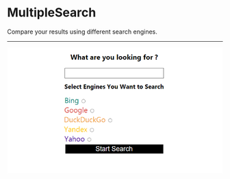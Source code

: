# MultipleSearch
Compare your results using different search engines.
<hr>
<img src="https://raw.githubusercontent.com/doguazad/MultipleSearch/main/1.png">
